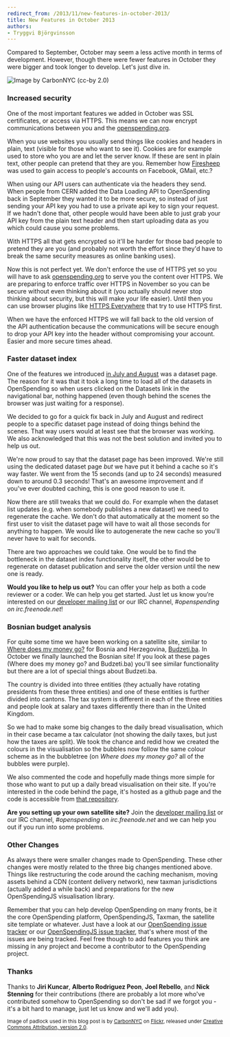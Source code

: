 ```yaml
---
redirect_from: /2013/11/new-features-in-october-2013/
title: New Features in October 2013
authors:
- Tryggvi Björgvinsson
---
```

Compared to September, October may seem a less active month in terms of development. However, though there were fewer features in October they were bigger and took longer to develop. Let's just dive in.

![Image by CarbonNYC (cc-by 2.0)](http://farm4.staticflickr.com/3245/2294144289_a54db90ac5_z.jpg "Security without obscurity")

### Increased security

One of the most important features we added in October was SSL certificates, or access via HTTPS. This means we can now encrypt communications between you and the [openspending.org](http://openspending.org).

When you use websites you usually send things like cookies and headers in plain, text (visible for those who want to see it). Cookies are for example used to store who you are and let the server know. If these are sent in plain text, other people can pretend that they are you. Remember how [Firesheep](http://codebutler.com/firesheep/) was used to gain access to people's accounts on Facebook, GMail, etc.?

When using our API users can authenticate via the headers they send. When people from CERN added the Data Loading API to OpenSpending back in September they wanted it to be more secure, so instead of just sending your API key you had to use a private api key to sign your request. If we hadn't done that, other people would have been able to just grab your API key from the plain text header and then start uploading data as you which could cause you some problems.

With HTTPS all that gets encrypted so it'll be harder for those bad people to pretend they are you (and probably not worth the effort since they'd have to break the same security measures as online banking uses).

Now this is not perfect yet. We don't enforce the use of HTTPS yet so you will have to ask [openspending.org](http://openspending.org) to serve you the content over HTTPS. We are preparing to enforce traffic over HTTPS in November so you can be secure without even thinking about it (you actually should never stop thinking about security, but this will make your life easier). Until then you can use browser plugins like [HTTPS Everywhere](https://www.eff.org/https-everywhere) that try to use HTTPS first.

When we have the enforced HTTPS we will fall back to the old version of the API authentication because the communications will be secure enough to drop your API key into the header without compromising your account. Easier and more secure times ahead.

### Faster dataset index

One of the features we introduced [in July and August](http://community.openspending.org/2013/09/features-in-july-and-august-2013/) was a dataset page. The reason for it was that it took a long time to load all of the datasets in OpenSpending so when users clicked on the Datasets link in the navigational bar, nothing happened (even though behind the scenes the browser was just waiting for a response).

We decided to go for a quick fix back in July and August and redirect people to a specific dataset page instead of doing things behind the scenes. That way users would at least see that the browser was working. We also acknowledged that this was not the best solution and invited you to help us out.

We're now proud to say that the dataset page has been improved. We're still using the dedicated dataset page *but* we have put it behind a cache so it's way faster. We went from the 15 seconds (and up to 24 seconds) measured down to around 0.3 seconds! That's an awesome improvement and if you've ever doubted caching, this is one good reason to use it.

Now there are still tweaks that we could do. For example when the dataset list updates (e.g. when somebody publishes a new dataset) we need to regenerate the cache. We don't do that automatically at the moment so the first user to visit the dataset page will have to wait all those seconds for anything to happen. We would like to autogenerate the new cache so you'll never have to wait for seconds.

There are two approaches we could take. One would be to find the bottleneck in the dataset index functionality itself, the other would be to regenerate on dataset publication and serve the older version until the new one is ready.

**Would you like to help us out?** You can offer your help as both a code reviewer or a coder. We can help you get started. Just let us know you’re interested on our [developer mailing list](http://lists.okfn.org/mailman/listinfo/openspending-dev) or our IRC channel, *#openspending on irc.freenode.net*!

### Bosnian budget analysis

For quite some time we have been working on a satellite site, similar to [Where does my money go?](http://wheredoesmymoneygo.org) for Bosnia and Herzegovina, [Budzeti.ba](http://budzeti.ba). In October we finally launched the Bosnian site! If you look at these pages (Where does my money go? and Budzeti.ba) you'll see similar functionality but there are a lot of special things about Budzeti.ba.

The country is divided into three entities (they actually have rotating presidents from these three entities) and one of these entities is further divided into cantons. The tax system is different in each of the three entities and people look at salary and taxes differently there than in the United Kingdom.

So we had to make some big changes to the daily bread visualisation, which in their case became a tax calculator (not showing the daily taxes, but just how the taxes are split). We took the chance and redid how we created the colours in the visualisation so the bubbles now follow the same colour scheme as in the bubbletree (on *Where does my money go?* all of the bubbles were purple).

We also commented the code and hopefully made things more simple for those who want to put up a daily bread visualisation on their site. If you're interested in the code behind the page, it's hosted as a github page and the code is accessible from [that repository](http://github.com/openspending/budzeti.ba).

**Are you setting up your own satellite site?** Join the [developer mailing list](http://lists.okfn.org/mailman/listinfo/openspending-dev) or our IRC channel, *#openspending on irc.freenode.net* and we can help you out if you run into some problems.

### Other Changes

As always there were smaller changes made to OpenSpending. These other changes were mostly related to the three big changes mentioned above. Things like restructuring the code around the caching mechanism, moving assets behind a CDN (content delivery network), new taxman jurisdictions (actually added a while back) and preparations for the new OpenSpendingJS visualisation library.

Remember that you can help develop OpenSpending on many fronts, be it the core OpenSpending platform, OpenSpendingJS, Taxman, the satellite site template or whatever. Just have a look at our [OpenSpending issue tracker](http://github.com/openspending/openspending/issues) or our [OpenSpendingJS issue tracker](http://github.com/openspending/openspendingjs/issues), that's where most of the issues are being tracked. Feel free though to add features you think are missing in any project and become a contributor to the OpenSpending project.

### Thanks

Thanks to **Jiri Kuncar**, **Alberto Rodriguez Peon**, **Joel Rebello**, and **Nick Stenning** for their contributions (there are probably a lot more who've contributed somehow to OpenSpending so don't be sad if we forgot you - it's a bit hard to manage, just let us know and we'll add you).

<small>Image of padlock used in this blog post is by [CarbonNYC](http://www.flickr.com/photos/carbonnyc/) on [Flickr](http://flickr.com), released under [Creative Commons Attribution, version 2.0](http://creativecommons.org/licenses/by/2.0/).</small>

